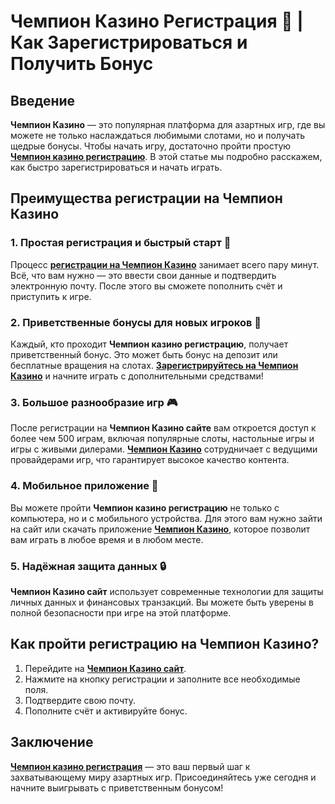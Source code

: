 # Чемпион Казино Регистрация 🎲 | Как Зарегистрироваться и Получить Бонус

## Введение

**Чемпион Казино** — это популярная платформа для азартных игр, где вы можете не только наслаждаться любимыми слотами, но и получать щедрые бонусы. Чтобы начать игру, достаточно пройти простую **[Чемпион казино регистрацию](https://temon-gter.cfd/go/lRq?p80412p304504pcc44t17455)**. В этой статье мы подробно расскажем, как быстро зарегистрироваться и начать играть.

## Преимущества регистрации на Чемпион Казино

### 1. Простая регистрация и быстрый старт 📲

Процесс **[регистрации на Чемпион Казино](https://temon-gter.cfd/go/lRq?p80412p304504pcc44t17455)** занимает всего пару минут. Всё, что вам нужно — это ввести свои данные и подтвердить электронную почту. После этого вы сможете пополнить счёт и приступить к игре.

### 2. Приветственные бонусы для новых игроков 🎁

Каждый, кто проходит **Чемпион казино регистрацию**, получает приветственный бонус. Это может быть бонус на депозит или бесплатные вращения на слотах. **[Зарегистрируйтесь на Чемпион Казино](https://temon-gter.cfd/go/lRq?p80412p304504pcc44t17455)** и начните играть с дополнительными средствами!

### 3. Большое разнообразие игр 🎮

После регистрации на **Чемпион Казино сайте** вам откроется доступ к более чем 500 играм, включая популярные слоты, настольные игры и игры с живыми дилерами. **[Чемпион Казино](https://temon-gter.cfd/go/lRq?p80412p304504pcc44t17455)** сотрудничает с ведущими провайдерами игр, что гарантирует высокое качество контента.

### 4. Мобильное приложение 📱

Вы можете пройти **Чемпион казино регистрацию** не только с компьютера, но и с мобильного устройства. Для этого вам нужно зайти на сайт или скачать приложение **[Чемпион Казино](https://temon-gter.cfd/go/lRq?p80412p304504pcc44t17455)**, которое позволит вам играть в любое время и в любом месте.

### 5. Надёжная защита данных 🔒

**Чемпион Казино сайт** использует современные технологии для защиты личных данных и финансовых транзакций. Вы можете быть уверены в полной безопасности при игре на этой платформе.

## Как пройти регистрацию на Чемпион Казино?

1. Перейдите на **[Чемпион Казино сайт](https://temon-gter.cfd/go/lRq?p80412p304504pcc44t17455)**.
2. Нажмите на кнопку регистрации и заполните все необходимые поля.
3. Подтвердите свою почту.
4. Пополните счёт и активируйте бонус.

## Заключение

**[Чемпион казино регистрация](https://temon-gter.cfd/go/lRq?p80412p304504pcc44t17455)** — это ваш первый шаг к захватывающему миру азартных игр. Присоединяйтесь уже сегодня и начните выигрывать с приветственным бонусом!
